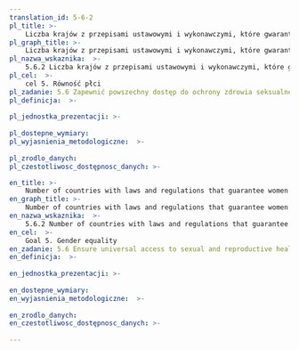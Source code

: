 ```yaml
---
translation_id: 5-6-2
pl_title: >-
    Liczba krajów z przepisami ustawowymi i wykonawczymi, które gwarantują kobietom i mężczyznom w wieku 15 lat i więcej dostęp do opieki, informacji i edukacji w zakresie zdrowia seksualnego i reprodukcyjnego
pl_graph_title: >-
    Liczba krajów z przepisami ustawowymi i wykonawczymi, które gwarantują kobietom i mężczyznom w wieku 15 lat i więcej dostęp do opieki, informacji i edukacji w zakresie zdrowia seksualnego i reprodukcyjnego
pl_nazwa_wskaznika:  >-
    5.6.2 Liczba krajów z przepisami ustawowymi i wykonawczymi, które gwarantują kobietom i mężczyznom w wieku 15 lat i więcej dostęp do opieki, informacji i edukacji w zakresie zdrowia seksualnego i reprodukcyjnego
pl_cel:  >-
    cel 5. Równość płci
pl_zadanie: 5.6 Zapewnić powszechny dostęp do ochrony zdrowia seksualnego i reprodukcyjnego oraz korzystanie z praw reprodukcyjnych, zgodnie z Programem Działań Międzynarodowej Konferencji na Rzecz Ludności i Rozwoju, Pekińską Platformą Działania i dokumentami końcowymi ich konferencji przeglądowych
pl_definicja:  >-
    
pl_jednostka_prezentacji: >-
    
pl_dostepne_wymiary: 
pl_wyjasnienia_metodologiczne:  >-
    
pl_zrodlo_danych: 
pl_czestotliwosc_dostępnosc_danych: >-

en_title: >-
    Number of countries with laws and regulations that guarantee women and men aged 15 years and older access to sexual and reproductive health care, information and education
en_graph_title: >-
    Number of countries with laws and regulations that guarantee women and men aged 15 years and older access to sexual and reproductive health care, information and education
en_nazwa_wskaznika:  >-
    5.6.2 Number of countries with laws and regulations that guarantee women and men aged 15 years and older access to sexual and reproductive health care, information and education
en_cel:  >-
    Goal 5. Gender equality
en_zadanie: 5.6 Ensure universal access to sexual and reproductive health and reproductive rights as agreed in accordance with the Programme of Action of the International Conference on Population and Development and the Beijing Platform for Action and the outcome documents of their review conferences
en_definicja:  >-
    
en_jednostka_prezentacji: >-
    
en_dostepne_wymiary: 
en_wyjasnienia_metodologiczne:  >-
    
en_zrodlo_danych: 
en_czestotliwosc_dostępnosc_danych: >-
    
---
```

